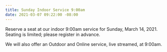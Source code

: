 ```yaml
---
title: Sunday Indoor Service 9:00am
date: 2021-03-07 09:22:00 -08:00
---
```


Reserve a seat at our indoor 9:00am service for Sunday, March 14, 2021.  Seating is limited; please register in advance.

We will also offer an Outdoor and Online service, live streamed, at 9:00am.  
